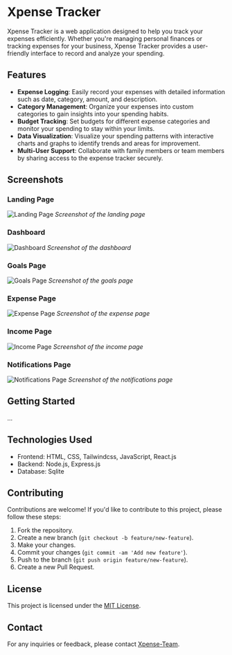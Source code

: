 # Xpense Tracker

Xpense Tracker is a web application designed to help you track your expenses efficiently. Whether you're managing personal finances or tracking expenses for your business, Xpense Tracker provides a user-friendly interface to record and analyze your spending.

## Features

- **Expense Logging**: Easily record your expenses with detailed information such as date, category, amount, and description.
- **Category Management**: Organize your expenses into custom categories to gain insights into your spending habits.
- **Budget Tracking**: Set budgets for different expense categories and monitor your spending to stay within your limits.
- **Data Visualization**: Visualize your spending patterns with interactive charts and graphs to identify trends and areas for improvement.
- **Multi-User Support**: Collaborate with family members or team members by sharing access to the expense tracker securely.

## Screenshots

### Landing Page
![Landing Page](https://github.com/SherMuhammadgithub/xpense-tracker-app/blob/master/Frontend/client/src/assets/Images/Screenshot%202024-05-13%20201756.png?raw=true)
*Screenshot of the landing page*

### Dashboard
![Dashboard](https://github.com/SherMuhammadgithub/xpense-tracker-app/blob/master/Frontend/client/src/assets/Images/Screenshot%202024-05-13%20202122.png?raw=true)
*Screenshot of the dashboard*

### Goals Page
![Goals Page](https://github.com/SherMuhammadgithub/xpense-tracker-app/blob/master/Frontend/client/src/assets/Images/Screenshot%202024-05-13%20202148.png?raw=true)
*Screenshot of the goals page*

### Expense Page
![Expense Page](https://github.com/SherMuhammadgithub/xpense-tracker-app/blob/master/Frontend/client/src/assets/Images/Screenshot%202024-05-13%20202209.png?raw=true)
*Screenshot of the expense page*

### Income Page
![Income Page](https://github.com/SherMuhammadgithub/xpense-tracker-app/blob/master/Frontend/client/src/assets/Images/Screenshot%202024-05-13%20202232.png?raw=true)
*Screenshot of the income page*

### Notifications Page
![Notifications Page](https://github.com/SherMuhammadgithub/xpense-tracker-app/blob/master/Frontend/client/src/assets/Images/Screenshot%202024-05-13%20202443.png?raw=true)
*Screenshot of the notifications page*

## Getting Started

...

## Technologies Used

- Frontend: HTML, CSS, Tailwindcss, JavaScript, React.js
- Backend: Node.js, Express.js
- Database: Sqlite 

## Contributing

Contributions are welcome! If you'd like to contribute to this project, please follow these steps:

1. Fork the repository.
2. Create a new branch (`git checkout -b feature/new-feature`).
3. Make your changes.
4. Commit your changes (`git commit -am 'Add new feature'`).
5. Push to the branch (`git push origin feature/new-feature`).
6. Create a new Pull Request.

## License

This project is licensed under the [MIT License](LICENSE).

## Contact

For any inquiries or feedback, please contact [Xpense-Team](mailto:muhammadiqbalshermuhammad@gmail.com).
